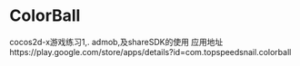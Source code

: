 # ColorBall
cocos2d-x游戏练习1,. admob,及shareSDK的使用   应用地址https://play.google.com/store/apps/details?id=com.topspeedsnail.colorball
